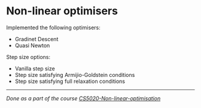 # Non-linear optimisers
Implemented the following optimisers:
* Gradinet Descent
* Quasi Newton

Step size options:
* Vanilla step size
* Step size satisfying Armijio-Goldstein conditions
* Step size satisfying full relaxation conditions 

--- 
_Done as a part of the course [CS5020-Non-linear-optimisation](https://sites.google.com/site/harishguruprasad/teaching/nonlinear-optimisation-july-to-nov-2018?authuser=0)_
